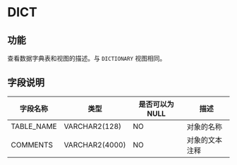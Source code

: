DICT 
=========================



功能 
-----------

查看数据字典表和视图的描述。与 `DICTIONARY` 视图相同。

字段说明 
-------------



|  **字段名称**  |     **类型**     | **是否可以为 NULL** | **描述**  |
|------------|----------------|----------------|---------|
| TABLE_NAME | VARCHAR2(128)  | NO             | 对象的名称   |
| COMMENTS   | VARCHAR2(4000) | NO             | 对象的文本注释 |



